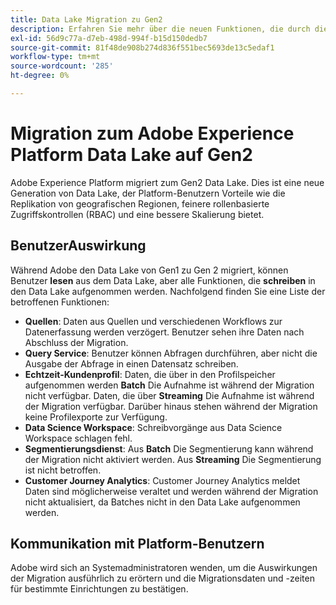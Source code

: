 ```yaml
---
title: Data Lake Migration zu Gen2
description: Erfahren Sie mehr über die neuen Funktionen, die durch die Migration des Data Lake zu Gen2 in Adobe Experience Platform bereitgestellt werden.
exl-id: 56d9c77a-d7eb-498d-994f-b15d150dedb7
source-git-commit: 81f48de908b274d836f551bec5693de13c5edaf1
workflow-type: tm+mt
source-wordcount: '285'
ht-degree: 0%

---
```


# Migration zum Adobe Experience Platform Data Lake auf Gen2

Adobe Experience Platform migriert zum Gen2 Data Lake. Dies ist eine neue Generation von Data Lake, der Platform-Benutzern Vorteile wie die Replikation von geografischen Regionen, feinere rollenbasierte Zugriffskontrollen (RBAC) und eine bessere Skalierung bietet.

## BenutzerAuswirkung

Während Adobe den Data Lake von Gen1 zu Gen 2 migriert, können Benutzer **lesen** aus dem Data Lake, aber alle Funktionen, die **schreiben** in den Data Lake aufgenommen werden. Nachfolgend finden Sie eine Liste der betroffenen Funktionen:

- **Quellen**: Daten aus Quellen und verschiedenen Workflows zur Datenerfassung werden verzögert. Benutzer sehen ihre Daten nach Abschluss der Migration.
- **Query Service**: Benutzer können Abfragen durchführen, aber nicht die Ausgabe der Abfrage in einen Datensatz schreiben.
- **Echtzeit-Kundenprofil**: Daten, die über in den Profilspeicher aufgenommen werden **Batch** Die Aufnahme ist während der Migration nicht verfügbar. Daten, die über **Streaming** Die Aufnahme ist während der Migration verfügbar. Darüber hinaus stehen während der Migration keine Profilexporte zur Verfügung.
- **Data Science Workspace**: Schreibvorgänge aus Data Science Workspace schlagen fehl.
- **Segmentierungsdienst**: Aus **Batch** Die Segmentierung kann während der Migration nicht aktiviert werden. Aus **Streaming** Die Segmentierung ist nicht betroffen.
- **Customer Journey Analytics**: Customer Journey Analytics meldet Daten sind möglicherweise veraltet und werden während der Migration nicht aktualisiert, da Batches nicht in den Data Lake aufgenommen werden.

## Kommunikation mit Platform-Benutzern

Adobe wird sich an Systemadministratoren wenden, um die Auswirkungen der Migration ausführlich zu erörtern und die Migrationsdaten und -zeiten für bestimmte Einrichtungen zu bestätigen.
